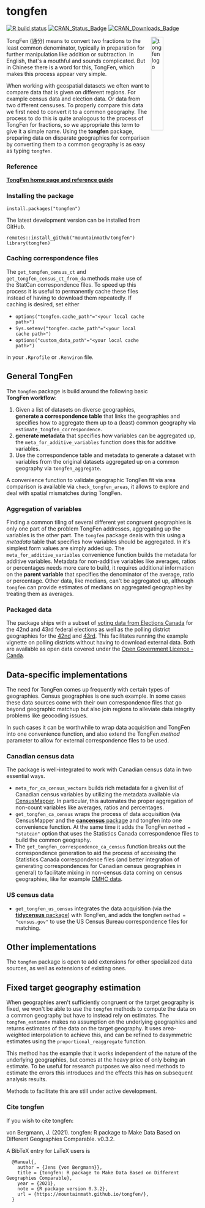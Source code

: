 # tongfen

<!-- badges: start -->
[![R build status](https://github.com/mountainMath/tongfen/workflows/R-CMD-check/badge.svg)](https://github.com/mountainMath/tongfen/actions)
[![CRAN_Status_Badge](http://www.r-pkg.org/badges/version/tongfen)](https://cran.r-project.org/package=tongfen)
[![CRAN_Downloads_Badge](https://cranlogs.r-pkg.org/badges/tongfen)](https://cranlogs.r-pkg.org/badges/tongfen)
<!-- badges: end -->

<a href="https://mountainmath.github.io/tongfen/index.html"><img src="https://raw.githubusercontent.com/mountainMath/tongfen/master/images/tongfen-sticker.png" alt="tongfen logo" align="right" width = "25%" height = "25%"/></a>
TongFen (通分) means to convert two fractions to the least common denominator, typically in preparation for further manipulation like addition or subtraction. In English, that's a mouthful and sounds complicated. But in Chinese there is a word for this, TongFen, which makes this process appear very simple.

When working with geospatial datasets we often want to compare data that is given on different regions. For example census data and election data. Or data from two different censuses. To properly compare this data we first need to convert it to a common geography. The process to do this is quite analogous to the process of TongFen for fractions, so we appropriate this term to give it a simple name. Using the **tongfen** package, preparing data on disparate geographies for comparison by converting them to a common geography is as easy as typing `tongfen`.

### Reference

[**TongFen home page and reference guide**](https://mountainmath.github.io/tongfen/)

### Installing the package

```
install.packages("tongfen")
```

The latest development version can be installed from GitHub.
```
remotes::install_github("mountainmath/tongfen")
library(tongfen)
```

### Caching correspondence files
The `get_tongfen_census_ct` and `get_tongfen_census_ct_from_da` methods make use of the StatCan correspondence
files. To speed up this process it is useful to permanently cache these files instead of having to download them repeatedly. If caching is desired, set either 

* `options("tongfen.cache_path"="<your local cache path>")` 
* `Sys.setenv("tongfen.cache_path"="<your local cache path>")`
* `options("custom_data_path"="<your local cache path>")` 

in your `.Rprofile` or `.Renviron` file. 

## General TongFen

The `tongfen` package is build around the following basic **TongFen workflow**:

1. Given a list of datasets on diverse geographies, **generate a correspondence table** that links the geographies and specifies how to aggregate them up to a (least) common geography via `estimate_tongfen_correspondence`.
2. **generate metadata** that specifies how variables can be aggregated up, the `meta_for_additive_variables` function does this for additive variables.
3. Use the correspondence table and metadata to generate a dataset with variables from the original datasets aggregated up on a common geography via `tongfen_aggregate`.

A convenience function to validate geographic TongFen fit via area comparison is available via `check_tongfen_areas`, it allows to explore and deal with spatial mismatches during TongFen.


### Aggregation of variables
Finding a common tiling of several different yet congruent geographies is only one part of the problem TongFen addresses, aggregating up the variables is the other part. The `tongfen` package deals with this using a *metadata* table that specifies how variables should be aggregated. In it's simplest form values are simply added up. The `meta_for_additive_variables` convenience function builds the metadata for additive variables. Metadata for non-additive variables like averages, ratios or percentages needs more care to build, it requires additional information on the **parent variable** that specifies the denominator of the average, ratio or percentage. Other data, like medians, can't be aggregated up, although `tongfen` can provide estimates of medians on aggregated geographies by treating them as averages.

### Packaged data
The package ships with a subset of [voting data from Elections Canada](https://www.elections.ca/content.aspx?section=ele&dir=pas&document=index&lang=e) for the 42nd and 43rd federal elections as well as the polling district geographies for the [42nd](https://open.canada.ca/data/en/dataset/6a78ccfd-6bba-4109-b040-87cb8c71ec35) and [43rd](https://open.canada.ca/data/en/dataset/e70e3263-8584-4f22-94cb-8c15b616cbfc). This facilitates running the example vignette on polling districts without having to download external data. Both are available as open data covered under the [Open Government Licence - Canda](https://open.canada.ca/en/open-government-licence-canada).

## Data-specific implementations
The need for TongFen comes up frequently with certain types of geographies. Census geographies is one such example. In some cases these data sources come with their own correspondence files that go beyond geographic matchup but also join regions to alleviate data integrity problems like geocoding issues. 

In such cases it can be worthwhile to wrap data acquisition and TongFen into one convenience function, and also extend the TongFen *method* parameter to allow for external correspondence files to be used.

### Canadian census data
The package is well-integrated to work with Canadian census data in two essential ways.
* `meta_for_ca_census_vectors` builds rich metadata for a given list of Canadian census variables by utilizing the metadata available via [CensusMapper](https://censusmapper.ca). In particular, this automates the proper aggregation of non-count variables like averages, ratios and percentages.
* `get_tongfen_ca_census` wraps the process of data acquisition (via CensusMapper and the [**cancensus** package](https://mountainmath.github.io/cancensus/index.html) and tongfen into one convenience function. At the same time it adds the TongFen `method = "statcan"` option that uses the Statistics Canada correspondence files to build the common geography. 
* The `get_tongfen_correspondence_ca_census` function breaks out the correspondence generation to aid the process of accessing the Statistics Canada correspondence files (and better integration of generating correspondences for Canadian census geographies in general) to facilitate mixing in non-census data coming on census geographies, like for example [CMHC data](https://www03.cmhc-schl.gc.ca/hmip-pimh).


### US census data
* `get_tongfen_us_census` integrates the data acquisition (via the [**tidycensus** package](https://walker-data.com/tidycensus/index.html)) with TongFen, and adds the tongfen `method = "census.gov"` to use the US Census Bureau correspondence files for matching.

## Other implementations
The `tongfen` package is open to add extensions for other specialized data sources, as well as extensions of existing ones. 


## Fixed target geography estimation
When geographies aren't sufficiently congruent or the target geography is fixed, we won't be able to use the `tongfen` methods to compute the data on a common geography but have to instead rely on estimates. The  `tongfen_estimate` makes no assumption on the underlying geographies and returns estimates of the data on the target geography. It uses area-weighted interpolation to achieve this, and can be refined to dasymmetric estimates using the `proportional_reaggregate` function.

This method has the example that it works independent of the nature of the underlying geographies, but comes at the heavy price of only being an estimate. To be useful for research purposes we also need methods to estimate the errors this introduces and the effects this has on subsequent analysis results.

Methods to facilitate this are still under active development. 

### Cite **tongfen**

If you wish to cite tongfen:

  von Bergmann, J. (2021). tongfen: R package to
  Make Data Based on Different Geographies Comparable. v0.3.2.


A BibTeX entry for LaTeX users is
```
  @Manual{,
    author = {Jens {von Bergmann}},
    title = {tongfen: R package to Make Data Based on Different Geographies Comparable},
    year = {2021},
    note = {R package version 0.3.2},
    url = {https://mountainmath.github.io/tongfen/},
  }
```
